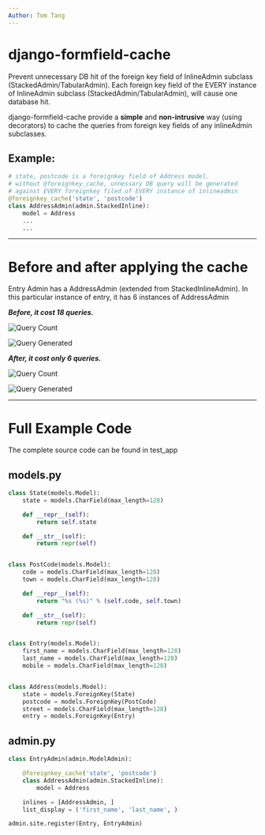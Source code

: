 ```yaml
---
Author: Tom Tang
---
```


django-formfield-cache
============================

Prevent unnecessary DB hit of the foreign key field of InlineAdmin subclass (StackedAdmin/TabularAdmin).
Each foreign key field of the EVERY instance of InlineAdmin subclass (StackedAdmin/TabularAdmin), will cause one database hit.

django-formfield-cache provide a **simple** and **non-intrusive** way (using decorators) to cache the queries from foreign key fields of any inlineAdmin subclasses.


Example: 
--------

```python
# state, postcode is a foreignkey field of Address model.
# without @foreignkey_cache, unnessary DB query will be generated 
# against EVERY foreignkey filed of EVERY instance of inlineadmin
@foreignkey_cache('state', 'postcode') 
class AddressAdmin(admin.StackedInline):
    model = Address
    ...
    ...
```

***

Before and after applying the cache
================================

Entry Admin has a AddressAdmin (extended from StackedInlineAdmin).
In this particular instance of entry, it has 6 instances of AddressAdmin

***Before, it cost 18 queries.***

![Query Count](https://raw.github.com/tly1980/django-formfield-cache/release/0.3/screenshots/qry_count.png)

![Query Generated](https://raw.github.com/tly1980/django-formfield-cache/release/0.3/screenshots/qry_actual.png)


***After, it cost only 6 queries.***

![Query Count](https://raw.github.com/tly1980/django-formfield-cache/release/0.3/screenshots/qry_count_after.png)

![Query Generated](https://raw.github.com/tly1980/django-formfield-cache/release/0.3/screenshots/qry_actual_after.png)

***

Full Example Code 
=================

The complete source code can be found in test_app


models.py
---------
```python
class State(models.Model):
    state = models.CharField(max_length=128)

    def __repr__(self):
        return self.state

    def __str__(self):
        return repr(self)


class PostCode(models.Model):
    code = models.CharField(max_length=128)
    town = models.CharField(max_length=128)

    def __repr__(self):
        return "%s (%s)" % (self.code, self.town)

    def __str__(self):
        return repr(self)


class Entry(models.Model):
    first_name = models.CharField(max_length=128)
    last_name = models.CharField(max_length=128)
    mobile = models.CharField(max_length=128)


class Address(models.Model):
    state = models.ForeignKey(State)
    postcode = models.ForeignKey(PostCode)
    street = models.CharField(max_length=128)
    entry = models.ForeignKey(Entry)
```

admin.py
--------

```python
class EntryAdmin(admin.ModelAdmin):

    @foreignkey_cache('state', 'postcode')
    class AddressAdmin(admin.StackedInline):
        model = Address

    inlines = [AddressAdmin, ]
    list_display = ('first_name', 'last_name', )

admin.site.register(Entry, EntryAdmin)
```    
